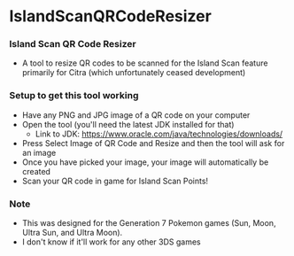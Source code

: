 # IslandScanQRCodeResizer

### Island Scan QR Code Resizer
* A tool to resize QR codes to be scanned for the Island Scan feature primarily for Citra (which unfortunately ceased development)
    
### Setup to get this tool working
* Have any PNG and JPG image of a QR code on your computer
* Open the tool (you'll need the latest JDK installed for that)
    * Link to JDK: https://www.oracle.com/java/technologies/downloads/
* Press Select Image of QR Code and Resize and then the tool will ask for an image
* Once you have picked your image, your image will automatically be created
* Scan your QR code in game for Island Scan Points!

### Note
* This was designed for the Generation 7 Pokemon games (Sun, Moon, Ultra Sun, and Ultra Moon).
* I don't know if it'll work for any other 3DS games